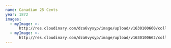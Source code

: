 ```yaml
---
name: Canadian 25 Cents
year: 1872
images:
  - myImage: >-
      http://res.cloudinary.com/dza6vysyp/image/upload/v1630100660/collection/coins/1872-25-cent/FEAD94B4-DAE3-48C9-B2AF-B9E37F1F57D8_1_105_c_adobespark_sose9g.png
  - myImage: >-
      http://res.cloudinary.com/dza6vysyp/image/upload/v1630100662/collection/coins/1872-25-cent/1EA2AAE1-5726-470A-B6F1-46F7265D12B4_1_105_c_adobespark_oys9ct.png
---
```


